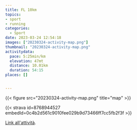 ```yaml
---
title: FL 10km
topics:
- sport
- running
categories:
  - Sport
date: 2023-03-24 12:54:18
images: ["20230324-activity-map.png"]
thumbnail: "20230324-activity-map.png"
activitydata:
  pace: 5:25min/km
  elevation: 47mt
  distance: 10.01km
  duration: 54:15
places: []


---
```






{{< figure src="20230324-activity-map.png" title="map" >}}


{{< strava id=8768944527 embedId=0c4b2d561c9010fee029b9d73466ff7cc5fb2f3f >}}

[Link all'attività](https://strava.com/activities/8768944527).

